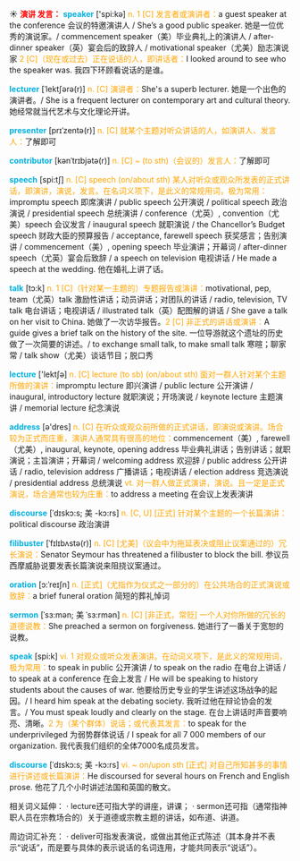 ☀ <font color="red">**演讲 发言：**</font>
<font color="sky blue">**speaker**</font> ['spi:kə] 
<font color="orange">n. 1 [C] 发言者或演讲者：</font>a guest speaker at the conference 会议的特邀演讲人 / She’s a good public speaker. 她是一位优秀的演说家。/ commencement speaker（美）毕业典礼上的演讲人 / after-dinner speaker（英）宴会后的致辞人 / motivational speaker（尤美）励志演说家 <font color="orange">2 [C]（现在或过去）正在说话的人，即讲话者：</font>I looked around to see who the speaker was. 我四下环顾看说话的是谁。
           
<font color="sky blue">**lecturer**</font> [ˈlektʃərə(r)]
<font color="orange">n. [C] 演讲者：</font>She's a superb lecturer. 她是一个出色的演讲者。/ She is a frequent lecturer on contemporary art and cultural theory. 她经常就当代艺术与文化理论开讲。
           
<font color="sky blue">**presenter**</font> [prɪˈzentə(r)]
<font color="orange">n. [C] 就某个主题对听众讲话的人，如演讲人、发言人：</font>了解即可
           
<font color="sky blue">**contributor**</font> [kənˈtrɪbjətə(r)]
<font color="orange">n. [C] ~ (to sth)（会议的）发言人：</font>了解即可

<font color="sky blue">**speech**</font> [spi:tʃ] 
<font color="orange">n. [C] speech (on/about sth) 某人对听众或观众所发表的正式讲话，即演讲，演说，发言。在名词义项下，是此义的常规用词，极为常用：</font>impromptu speech 即席演讲 / public speech 公开演说 / political speech 政治演说 / presidential speech 总统演讲 / conference（尤英）, convention（尤美）speech 会议发言 / inaugural speech 就职演说 / the Chancellor’s Budget speech 财政大臣的预算报告 / acceptance, farewell speech 获奖感言；告别演讲 / commencement（美）, opening speech 毕业演讲；开幕词 / after-dinner speech（尤英）宴会后致辞 / a speech on television 电视讲话 / He made a speech at the wedding. 他在婚礼上讲了话。

<font color="sky blue">**talk**</font> [tɔ:k] 
<font color="orange">n. 1 [C]（针对某一主题的）专题报告或演讲：</font>motivational, pep, team（尤英）talk 激励性讲话；动员讲话；对团队的讲话 / radio, television, TV talk 电台讲话；电视讲话 / illustrated talk（英）配图解的讲话 / She gave a talk on her visit to China. 她做了一次访华报告。<font color="orange">2 [C] 非正式的讲话或演讲：</font>A guide gives a brief talk on the history of the site. 一位导游就这个遗址的历史做了一次简要的讲述。/ to exchange small talk, to make small talk 寒暄；聊家常 / talk show（尤美）谈话节目；脱口秀

<font color="sky blue">**lecture**</font> ['lektʃə] 
<font color="orange">n. [C] lecture (to sb) (on/about sth) 面对一群人针对某个主题所做的演讲：</font>impromptu lecture 即兴演讲 / public lecture 公开演讲 / inaugural, introductory lecture 就职演说；开场演说 / keynote lecture 主题演讲 / memorial lecture 纪念演说

<font color="sky blue">**address**</font> [ə'dres] 
<font color="orange">n. [C] 在听众或观众前所做的正式讲话，即演说或演讲。场合较为正式而庄重，演讲人通常具有很高的地位：</font>commencement（美）, farewell（尤美）, inaugural, keynote, opening address 毕业典礼讲话；告别讲话；就职演说；主旨演讲；开幕词 / welcoming address 欢迎辞 / public address 公开讲话 / radio, television address 广播讲话；电视讲话 / election address 竞选演说 / presidential address 总统演说 <font color="orange">vt. 对一群人做正式演讲，演说。且一定是正式演说，场合通常也较为庄重：</font>to address a meeting 在会议上发表演讲
           
<font color="sky blue">**discourse**</font> [ˈdɪskɔ:s; 美 -kɔ:rs]
<font color="orange">n. [C, U] [正式] 针对某个主题的一个长篇演讲：</font>political discourse 政治演讲
          
<font color="sky blue">**filibuster**</font> [ˈfɪlɪbʌstə(r)]
<font color="orange">n. [C] [尤美]（议会中为拖延表决或阻止议案通过的）冗长演说：</font>Senator Seymour has threatened a filibuster to block the bill. 参议员西摩威胁说要发表长篇演说来阻挠议案通过。
           
<font color="sky blue">**oration**</font> [ɔ:ˈreɪʃn]
<font color="orange">n. [正式]（尤指作为仪式之一部分的）在公共场合的正式演说或致辞：</font>a brief funeral oration 简短的葬礼悼词
           
<font color="sky blue">**sermon**</font> [ˈsɜ:mən; 美 ˈsɜ:rmən]
<font color="orange">n. [C] [非正式，常贬] 一个人对你所做的冗长的道德说教：</font>She preached a sermon on forgiveness. 她进行了一番关于宽恕的说教。

<font color="sky blue">**speak**</font> [spi:k] 
<font color="orange">vi. 1 对观众或听众发表演讲。在动词义项下，是此义的常规用词，极为常用：</font>to speak in public 公开演讲 / to speak on the radio 在电台上讲话 / to speak at a conference 在会上发言 / He will be speaking to history students about the causes of war. 他要给历史专业的学生讲述这场战争的起因。/ I heard him speak at the debating society. 我听过他在辩论协会的发言。/ You must speak loudly and clearly on the stage. 在台上讲话时声音要响亮、清晰。<font color="orange">2 为（某个群体）说话；或代表其发言：</font>to speak for the underprivileged 为弱势群体说话 / I speak for all 7 000 members of our organization. 我代表我们组织的全体7000名成员发言。
         
<font color="sky blue">**discourse**</font> [ˈdɪskɔ:s; 美 -kɔ:rs]
<font color="orange">vi. ~ on/upon sth [正式] 对自己所知甚多的事情进行讲述或长篇演讲：</font>He discoursed for several hours on French and English prose. 他花了几个小时讲述法国和英国的散文。

相关词义延伸：
· lecture还可指大学的讲座，讲课；
· sermon还可指（通常指神职人员在宗教场合的）关于道德或宗教主题的讲话，如布道、讲道。

周边词汇补充：
· deliver可指发表演说，或做出其他正式陈述（其本身并不表示“说话”，而是要与具体的表示说话的名词连用，才能共同表示“说话”）。


	

